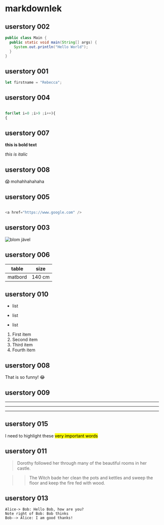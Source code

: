 # markdownlek

## userstory 002
```java
public class Main {
  public static void main(String[] args) {
    System.out.println("Hello World");
  }
}
```

## userstory 001
```javascript
let firstname = "Rebecca";
```

## userstory 004

```javascript

for(let i=0 ;i>9 ;i++){
{
```

## userstory 007

**this is bold text**

*this is italic*

## userstory 008

:scream: mohahhahahaha

## userstory 005


```javascript

<a href="https://www.google.com" />

```

## userstory 003

<img src="https://staging.dinodlarvan.hemsida.eu/wp-content/uploads/2019/04/Rosenskära-Gazebo-Red-elson-Garden.jpg " alt="blom jävel " />

## userstory 006

| table | size |
|------ |------|
|matbord|140 cm|

## userstory 010

+ list
- list
* list


<ol>
  <li>First item</li>
  <li>Second item</li>
  <li>Third item</li>
  <li>Fourth item</li>
</ol>

## userstory 008

That is so funny! :joy:


## userstory 009

***
___

---

## userstory 015


I need to highlight these <mark>very important words</mark>

## userstory 011

> Dorothy followed her through many of the beautiful rooms in her castle.

>
>> The Witch bade her clean the pots and kettles and sweep the floor and keep the fire fed with wood.

## userstory 013

``` sequence
Alice-> Bob: Hello Bob, how are you?
Note right of Bob: Bob thinks
Bob--> Alice: I am good thanks!
```

